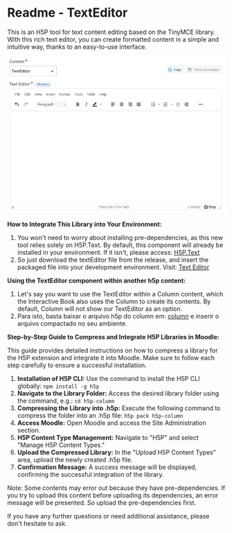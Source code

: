 # Readme - TextEditor

This is an H5P tool for text content editing based on the TinyMCE library. With this rich text editor, you can create formatted content in a simple and intuitive way, thanks to an easy-to-use interface.

![Untitled](README/Untitled.png)

**How to Integrate This Library into Your Environment:**

1. You won't need to worry about installing pre-dependencies, as this new tool relies solely on H5P.Text. By default, this component will already be installed in your environment. If it isn't, please access: [H5P.Text]([https://github.com/cte-zl-ifrn/H5P.TextEditor/releases/download/1.0.2/text.h5p](https://github.com/cte-zl-ifrn/h5p-text/releases/download/1.0.0/text.h5p))
2. So just download the textEditor file from the release, and insert the packaged file into your development environment. Visit: [Text Editor](https://github.com/cte-zl-ifrn/H5P.TextEditor/releases/download/1.0.2/texteditor.h5p)

**Using the TextEditor component within another h5p content:**

1. Let's say you want to use the TextEditor within a Column content, which the Interactive Book also uses the Column to create its contents. By default, Column will not show our TextEditor as an option.
2. Para isto, basta baixar o arquivo h5p do column em: [column](https://github.com/cte-zl-ifrn/h5p-column/releases/download/1.0.0/column.h5p) e inserir o arquivo compactado no seu ambiente.
      
**Step-by-Step Guide to Compress and Integrate H5P Libraries in Moodle:**

This guide provides detailed instructions on how to compress a library for the H5P extension and integrate it into Moodle. Make sure to follow each step carefully to ensure a successful installation.

1. **Installation of H5P CLI:** Use the command to install the H5P CLI globally: `npm install -g h5p` 
2. **Navigate to the Library Folder:** Access the desired library folder using the command, e.g.: `cd h5p-column` 
3. **Compressing the Library into .h5p:** Execute the following command to compress the folder into an .h5p file: `h5p pack h5p-column`
4. **Access Moodle:** Open Moodle and access the Site Administration section.
5. **H5P Content Type Management:** Navigate to "H5P" and select "Manage H5P Content Types."
6. **Upload the Compressed Library:** In the "Upload H5P Content Types" area, upload the newly created .h5p file.
7. **Confirmation Message:** A success message will be displayed, confirming the successful integration of the library.

Note: Some contents may error out because they have pre-dependencies. If you try to upload this content before uploading its dependencies, an error message will be presented. So upload the pre-dependencies first.

If you have any further questions or need additional assistance, please don't hesitate to ask.
